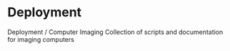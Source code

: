 # Deployment
Deployment / Computer Imaging
Collection of scripts and documentation for imaging computers
